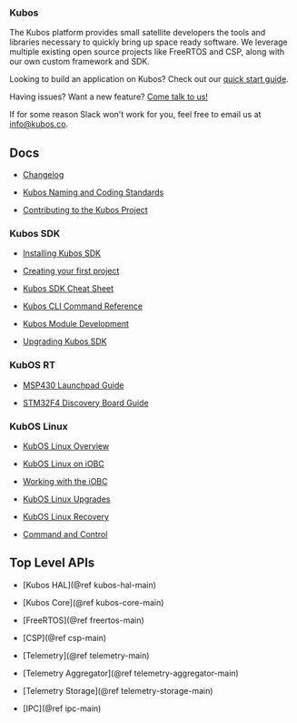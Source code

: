 ### Kubos

The Kubos platform provides small satellite developers the tools and libraries necessary to quickly bring up space ready software. We leverage multiple existing open source projects like FreeRTOS and CSP, along with our own custom framework and SDK.

Looking to build an application on Kubos? Check out our [quick start guide](docs/first-project.md).

Having issues? Want a new feature? [Come talk to us!](https://slack.kubos.co/)

If for some reason Slack won't work for you, feel free to email us at info@kubos.co.

## Docs

 - [Changelog](docs/changelog.md)

 - [Kubos Naming and Coding Standards](docs/kubos-standards.md)

 - [Contributing to the Kubos Project](docs/contribution-process.md)

### Kubos SDK

 - [Installing Kubos SDK](docs/sdk-installing.md)

 - [Creating your first project](docs/first-project.md)

 - [Kubos SDK Cheat Sheet](docs/sdk-cheatsheet.md)

 - [Kubos CLI Command Reference](docs/sdk-reference.md)

 - [Kubos Module Development](docs/kubos-development.md)

 - [Upgrading Kubos SDK](docs/sdk-upgrading.md)

### KubOS RT

 - [MSP430 Launchpad Guide](docs/msp430-launchpad-guide.md)

 - [STM32F4 Discovery Board Guide](docs/stm32f4-discovery-board-guide.md)

### KubOS Linux

 - [KubOS Linux Overview](docs/kubos-linux-overview.md)

 - [KubOS Linux on iOBC](docs/kubos-linux-on-iobc.md)

 - [Working with the iOBC](docs/working-with-the-iobc.md)
 
 - [KubOS Linux Upgrades](docs/kubos-linux-upgrade.md)
  
 - [KubOS Linux Recovery](docs/kubos-linux-recovery.md)
 
 - [Command and Control](docs/command-and-control.md)


## Top Level APIs

 - [Kubos HAL](@ref kubos-hal-main)

 - [Kubos Core](@ref kubos-core-main)

 - [FreeRTOS](@ref freertos-main)

 - [CSP](@ref csp-main)

 - [Telemetry](@ref telemetry-main)

 - [Telemetry Aggregator](@ref telemetry-aggregator-main)

 - [Telemetry Storage](@ref telemetry-storage-main)

 - [IPC](@ref ipc-main)
